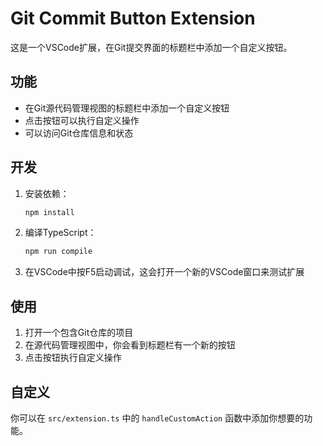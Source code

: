 # Git Commit Button Extension

这是一个VSCode扩展，在Git提交界面的标题栏中添加一个自定义按钮。

## 功能

- 在Git源代码管理视图的标题栏中添加一个自定义按钮
- 点击按钮可以执行自定义操作
- 可以访问Git仓库信息和状态

## 开发

1. 安装依赖：
   ```bash
   npm install
   ```

2. 编译TypeScript：
   ```bash
   npm run compile
   ```

3. 在VSCode中按F5启动调试，这会打开一个新的VSCode窗口来测试扩展

## 使用

1. 打开一个包含Git仓库的项目
2. 在源代码管理视图中，你会看到标题栏有一个新的按钮
3. 点击按钮执行自定义操作

## 自定义

你可以在 `src/extension.ts` 中的 `handleCustomAction` 函数中添加你想要的功能。
